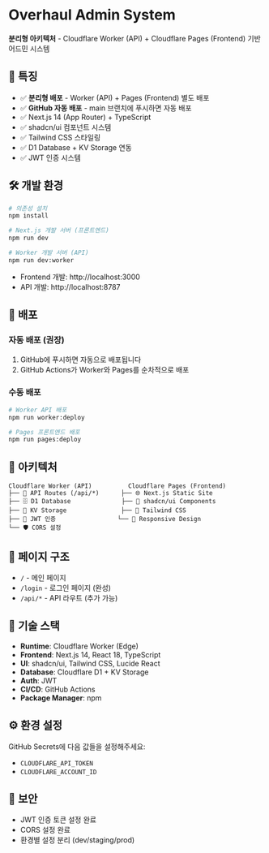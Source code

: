 # Overhaul Admin System

**분리형 아키텍처** - Cloudflare Worker (API) + Cloudflare Pages (Frontend) 기반 어드민 시스템

## 🚀 특징

- ✅ **분리형 배포** - Worker (API) + Pages (Frontend) 별도 배포
- ✅ **GitHub 자동 배포** - main 브랜치에 푸시하면 자동 배포
- ✅ Next.js 14 (App Router) + TypeScript
- ✅ shadcn/ui 컴포넌트 시스템
- ✅ Tailwind CSS 스타일링
- ✅ D1 Database + KV Storage 연동
- ✅ JWT 인증 시스템

## 🛠 개발 환경

```bash
# 의존성 설치
npm install

# Next.js 개발 서버 (프론트엔드)
npm run dev

# Worker 개발 서버 (API)
npm run dev:worker
```

- Frontend 개발: http://localhost:3000
- API 개발: http://localhost:8787

## 🚀 배포

### 자동 배포 (권장)
1. GitHub에 푸시하면 자동으로 배포됩니다
2. GitHub Actions가 Worker와 Pages를 순차적으로 배포

### 수동 배포
```bash
# Worker API 배포
npm run worker:deploy

# Pages 프론트엔드 배포
npm run pages:deploy
```

## 📁 아키텍처

```
Cloudflare Worker (API)          Cloudflare Pages (Frontend)
├── 🔌 API Routes (/api/*)      ├── 🌐 Next.js Static Site
├── 🗄️ D1 Database              ├── 🎨 shadcn/ui Components
├── 💾 KV Storage               ├── 💅 Tailwind CSS
├── 🔐 JWT 인증                 └── 📱 Responsive Design
└── 🛡️ CORS 설정
```

## 📝 페이지 구조

- `/` - 메인 페이지
- `/login` - 로그인 페이지 (완성)
- `/api/*` - API 라우트 (추가 가능)

## 🔧 기술 스택

- **Runtime**: Cloudflare Worker (Edge)
- **Frontend**: Next.js 14, React 18, TypeScript
- **UI**: shadcn/ui, Tailwind CSS, Lucide React
- **Database**: Cloudflare D1 + KV Storage
- **Auth**: JWT
- **CI/CD**: GitHub Actions
- **Package Manager**: npm

## ⚙️ 환경 설정

GitHub Secrets에 다음 값들을 설정해주세요:
- `CLOUDFLARE_API_TOKEN`
- `CLOUDFLARE_ACCOUNT_ID`

## 🔐 보안

- JWT 인증 토큰 설정 완료
- CORS 설정 완료
- 환경별 설정 분리 (dev/staging/prod)
